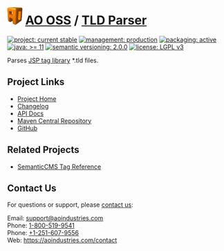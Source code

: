 # [<img src="ao-logo.png" alt="AO Logo" width="35" height="40">](https://github.com/aoindustries) [AO OSS](https://github.com/aoindustries/ao-oss) / [TLD Parser](https://github.com/aoindustries/ao-tld-parser)

[![project: current stable](https://oss.aoapps.com/ao-badges/project-current-stable.svg)](https://aoindustries.com/life-cycle#project-current-stable)
[![management: production](https://oss.aoapps.com/ao-badges/management-production.svg)](https://aoindustries.com/life-cycle#management-production)
[![packaging: active](https://oss.aoapps.com/ao-badges/packaging-active.svg)](https://aoindustries.com/life-cycle#packaging-active)  
[![java: &gt;= 11](https://oss.aoapps.com/ao-badges/java-11.svg)](https://docs.oracle.com/en/java/javase/11/docs/api/)
[![semantic versioning: 2.0.0](https://oss.aoapps.com/ao-badges/semver-2.0.0.svg)](http://semver.org/spec/v2.0.0.html)
[![license: LGPL v3](https://oss.aoapps.com/ao-badges/license-lgpl-3.0.svg)](https://www.gnu.org/licenses/lgpl-3.0)

Parses [JSP tag library](https://docs.oracle.com/javaee/5/tutorial/doc/bnaiy.html) *.tld files.

## Project Links
* [Project Home](https://oss.aoapps.com/tld-parser/)
* [Changelog](https://oss.aoapps.com/tld-parser/changelog)
* [API Docs](https://oss.aoapps.com/tld-parser/apidocs/)
* [Maven Central Repository](https://search.maven.org/artifact/com.aoapps/ao-tld-parser)
* [GitHub](https://github.com/aoindustries/ao-tld-parser)

## Related Projects
* [SemanticCMS Tag Reference](https://github.com/aoindustries/semanticcms-tag-reference)

## Contact Us
For questions or support, please [contact us](https://aoindustries.com/contact):

Email: [support@aoindustries.com](mailto:support@aoindustries.com)  
Phone: [1-800-519-9541](tel:1-800-519-9541)  
Phone: [+1-251-607-9556](tel:+1-251-607-9556)  
Web: https://aoindustries.com/contact

